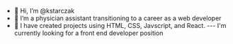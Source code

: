 - 👋 Hi, I’m @kstarczak
- 👀 I’m a physician assistant transitioning to a career as a web developer
- 🌱 I have created projects using HTML, CSS, Javscript, and React.
---   I'm currently looking for a front end developer position

<!---
kstarczak/kstarczak is a ✨ special ✨ repository because its `README.md` (this file) appears on your GitHub profile.
You can click the Preview link to take a look at your changes.
--->
